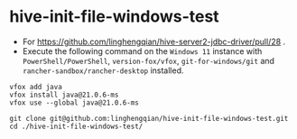 # hive-init-file-windows-test

- For https://github.com/linghengqian/hive-server2-jdbc-driver/pull/28 .
- Execute the following command on the `Windows 11` instance with `PowerShell/PowerShell`, 
  `version-fox/vfox`, `git-for-windows/git` and `rancher-sandbox/rancher-desktop` installed.

```
vfox add java
vfox install java@21.0.6-ms
vfox use --global java@21.0.6-ms

git clone git@github.com:linghengqian/hive-init-file-windows-test.git
cd ./hive-init-file-windows-test/

```
